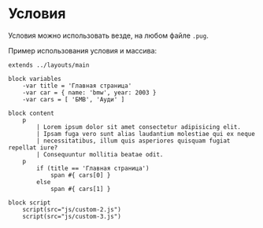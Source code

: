# Условия
Условия можно использовать везде, на любом файле `.pug`.

Пример использования условия и массива:

    extends ../layouts/main

    block variables
        -var title = 'Главная страница'
        -var car = { name: 'bmw', year: 2003 }
        -var cars = [ 'БМВ', 'Ауди' ]

    block content
        p
            | Lorem ipsum dolor sit amet consectetur adipisicing elit.
            | Ipsam fuga vero sunt alias laudantium molestiae qui ex neque
            | necessitatibus, illum quis asperiores quisquam fugiat repellat iure?
            | Consequuntur mollitia beatae odit.
        p
            if (title == 'Главная страница')
                span #{ cars[0] }
            else
                span #{ cars[1] }

    block script
        script(src="js/custom-2.js")
        script(src="js/custom-3.js")
